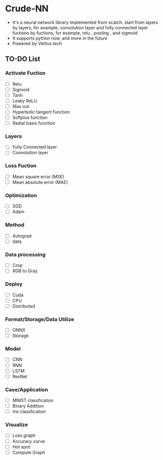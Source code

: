 # Crude-NN
- It's a neural network library implemented from scatch.
  start from layers by layers, for example, convolution layer and fully connected layer
  fuctions by fuctions, for example, relu , pooling , and sigmoid
- It supports python now, and more in the future
- Powered by Velitus.tech
## TO-DO List
### Activate Fuction
- [ ] Relu
- [ ] Sigmoid
- [ ] Tanh
- [ ] Leaky ReLU
- [ ] Max out
- [ ] Hyperbolic tangent function
- [ ] Softplus function
- [ ] Radial basis function
### Layers
- [ ] Fully Connected layer
- [ ] Convolution layer
### Loss Fuction
- [ ] Mean square error (MSE)
- [ ] Mean absolute error (MAE)
### Optimization
- [ ] SGD
- [ ] Adam
### Method
- [ ] Autograd
- [ ] data
### Data processing
- [ ] Crop
- [ ] RGB to Gray
### Deploy
- [ ] Cuda
- [ ] CPU
- [ ] Distributed
### Format/Storage/Data Utilize
- [ ] ONNX
- [ ] Storage
### Model
- [ ] CNN
- [ ] RNN
- [ ] LSTM
- [ ] ResNet
### Case/Application
- [ ] MNIST classfication
- [ ] Binary Addition
- [ ] Iris classfication
### Visualize
- [ ] Loss graph
- [ ] Accuracy curve
- [ ] Hot spot
- [ ] Compute Graph
